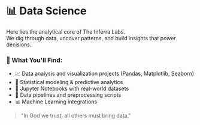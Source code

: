 # 📊 Data Science

Here lies the analytical core of The Inferra Labs.  
We dig through data, uncover patterns, and build insights that power decisions.

### 📂 What You'll Find:
- 📈 Data analysis and visualization projects (Pandas, Matplotlib, Seaborn)
- 🧮 Statistical modeling & predictive analytics
- 📓 Jupyter Notebooks with real-world datasets
- 🔄 Data pipelines and preprocessing scripts
- 📊 Machine Learning integrations

> "In God we trust, all others must bring data."


